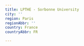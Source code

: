 ```yaml
---
title: LPTHE - Sorbonne University
city: ''
region: Paris
regionAbbr: ''
country: France
countryAbbr: FR

---
```

